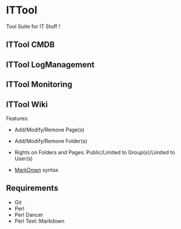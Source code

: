 # ITTool

Tool Suite for IT Stuff !

## ITTool CMDB

## ITTool LogManagement

## ITTool Monitoring

## ITTool Wiki

Features:

  * Add/Modify/Remove Page(s)
  * Add/Modify/Remove Folder(s)
  * Rights on Folders and Pages: Public/Limited to Group(s)/Limited to User(s)

* [MarkDown](http://daringfireball.net/projects/markdown/) syntax

## Requirements

* Git
* Perl
* Perl Dancer
* Perl Text::Markdown